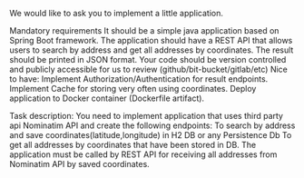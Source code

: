 We would like to ask you to implement a little application.

Mandatory requirements
It should be a simple java application based on Spring Boot framework.
The application should have a REST API that allows users to search by address and get all addresses by coordinates.
The result should be printed in JSON format.
Your code should be version controlled and publicly accessible for us to review (github/bit-bucket/gitlab/etc)
Nice to have:
Implement Authorization/Authentication for result endpoints.
Implement Cache for storing very often using coordinates.
Deploy application to Docker container (Dockerfile artifact).


Task description:
You need to implement application that uses third party api Nominatim API and create the following endpoints:
To search by address and save coordinates(latitude,longitude) in H2 DB or any Persistence Db
To get all addresses by coordinates that have been stored in DB. The application must be called by REST API for receiving all addresses from Nominatim API  by saved coordinates.
